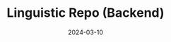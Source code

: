 ---
title: "Linguistic Repo (Backend)"
description: "Backend microservice component for the Linguistic Repo app. It was Deployed on Heroku and the DB on MongoDB Atlas, the admin users could upload predefined texts in a 'library' displayed in the frontend"
technologies: "Java/Spring, MongoDB, Heroku, Oauth"
date: 2024-03-10
layout: layout.html
tags: [projects]
link: "https://github.com/DomenicoSacco94/linguistic-repo-backend"
---